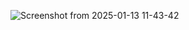 ![Screenshot from 2025-01-13 11-43-42](https://github.com/user-attachments/assets/b640a965-427b-4b96-9fe4-a683f2013b67)
